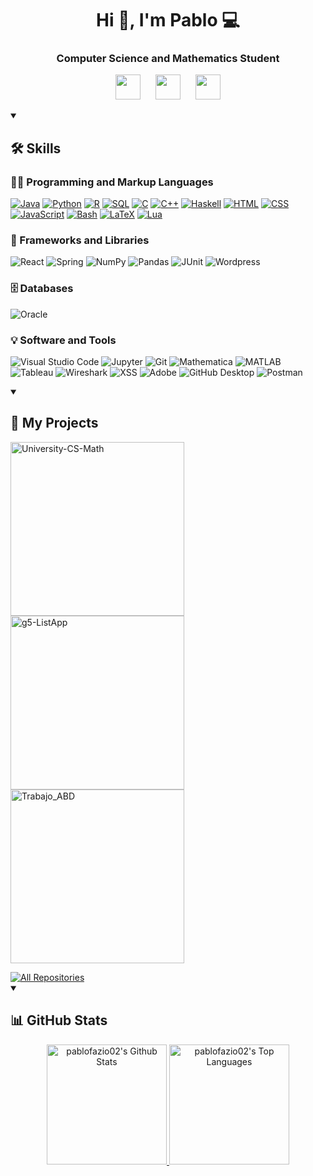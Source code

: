<h1 align="center">Hi 👋, I'm Pablo 💻</h1>
<h3 align="center">Computer Science and Mathematics Student</h3>

<!-- Social icons section -->
<p align="center">
  <a href="mailto:pablofazio02@gmail.com"><img width="40px" src="https://img.icons8.com/color/48/000000/gmail--v1.png"></a>&nbsp;&nbsp;&nbsp;&nbsp;&nbsp;
  <a href="https://linkedin.com/in/pablofazioa"><img width="40px" src="https://cdn.jsdelivr.net/gh/devicons/devicon/icons/linkedin/linkedin-original.svg"></a>&nbsp;&nbsp;&nbsp;&nbsp;&nbsp;
  <a href="https://github.com/pablofazio02"><img width="40px" src="https://cdn.jsdelivr.net/gh/devicons/devicon/icons/github/github-original.svg"></a>
</p>

<details open>
  <summary><h2>🛠️ Skills</h2></summary>
  <!-- Algunos badges son de https://github.com/Ileriayo/markdown-badges -->

  <h3>👨‍💻 Programming and Markup Languages</h3>
  <p>
      <p>
      <a href="https://github.com/search?q=user%3Apablofazio02+language%3AJava"><img alt="Java" src="https://custom-icon-badges.demolab.com/badge/Java-007396.svg?logo=java&logoColor=white"></a>
      <a href="https://github.com/search?q=user%3Apablofazio02+language%3APython"><img alt="Python" src="https://img.shields.io/badge/Python-14354C.svg?logo=python&logoColor=white"></a>
      <a href="https://github.com/search?q=user%3Apablofazio02+language%3AR"><img alt="R" src="https://img.shields.io/badge/R-276DC3.svg?logo=r&logoColor=white"></a>
      <a href="https://github.com/search?q=user%3Apablofazio02+language%3ASQL"><img alt="SQL" src="https://img.shields.io/badge/SQL-4479A1.svg?logo=postgresql&logoColor=white"></a>
      <a href="https://github.com/search?q=user%3Apablofazio02+language%3AC"><img alt="C" src="https://img.shields.io/badge/C-03599C.svg?logo=c&logoColor=white"></a>
      <a href="https://github.com/search?q=user%3Apablofazio02+language%3AC%2B%2B"><img alt="C++" src="https://img.shields.io/badge/C++-9C033A.svg?logo=cpp&logoColor=white"></a>
      <a href="https://github.com/search?q=user%3Apablofazio02+language%3AHaskell"><img alt="Haskell" src="https://img.shields.io/badge/Haskell-5D4F85.svg?logo=haskell&logoColor=white"></a>
      <a href="https://github.com/search?q=user%3Apablofazio02+language%3AHTML"><img alt="HTML" src="https://img.shields.io/badge/HTML-E34F26.svg?logo=html5&logoColor=white"></a>
      <a href="https://github.com/search?q=user%3Apablofazio02+language%3ACSS"><img alt="CSS" src="https://img.shields.io/badge/CSS-1572B6.svg?logo=css3&logoColor=white"></a>
      <a href="https://github.com/search?q=user%3Apablofazio02+language%3AJavaScript"><img alt="JavaScript" src="https://img.shields.io/badge/JavaScript-F7DF1E.svg?logo=javascript&logoColor=black"></a>
      <a href="https://github.com/search?q=user%3Apablofazio02+language%3ABash"><img alt="Bash" src="https://img.shields.io/badge/Bash-121011.svg?logo=gnu-bash&logoColor=white"></a>
      <a href="https://github.com/search?q=user%3Apablofazio02+language%3ALaTeX"><img alt="LaTeX" src="https://img.shields.io/badge/LaTeX-008080.svg?logo=LaTeX&logoColor=white"></a>
      <a href="https://github.com/search?q=user%3Apablofazio02+language%3ALua"><img alt="Lua" src="https://img.shields.io/badge/Lua-2C2D72.svg?logo=lua&logoColor=white"></a>
  </p>
  </p>

  <h3>🧰 Frameworks and Libraries</h3>
  <p>
      <img alt="React" src="https://img.shields.io/badge/React-20232a.svg?logo=react&logoColor=%2361DAFB">
      <img alt="Spring" src="https://img.shields.io/badge/Spring-6DB33F.svg?logo=spring&logoColor=white">
      <img alt="NumPy" src="https://img.shields.io/badge/Numpy-013243.svg?logo=numpy&logoColor=white">
      <img alt="Pandas" src="https://img.shields.io/badge/Pandas-150458.svg?logo=pandas&logoColor=white">
      <img alt="JUnit" src="https://custom-icon-badges.demolab.com/badge/JUnit-25A162.svg?logo=check-circle&logoColor=white">
      <img alt="Wordpress" src="https://img.shields.io/badge/Wordpress-21759B?logo=wordpress&logoColor=white">
  </p>

  <h3>🗄️ Databases</h3>
  <p>
      <img alt="Oracle" src="https://img.shields.io/badge/Oracle-F80000.svg?logo=oracle&logoColor=white">
  </p>

  <h3>💡 Software and Tools</h3>
  <p>
      <img alt="Visual Studio Code" src="https://img.shields.io/badge/Visual%20Studio%20Code-0078d7.svg?logo=visual-studio-code&logoColor=white"></a>
      <img alt="Jupyter" src="https://img.shields.io/badge/Jupyter-F37626.svg?logo=jupyter&logoColor=white">
      <img alt="Git" src="https://img.shields.io/badge/Git-F05032.svg?logo=git&logoColor=white">
      <img alt="Mathematica" src="https://img.shields.io/badge/Mathematica-DD1100.svg?logo=wolfram-mathematica&logoColor=white">
      <img alt="MATLAB" src="https://img.shields.io/badge/MATLAB-0076A8.svg?logo=mathworks&logoColor=white">
      <img alt="Tableau" src="https://img.shields.io/badge/Tableau-E97627.svg?logo=tableau&logoColor=white">
      <img alt="Wireshark" src="https://img.shields.io/badge/Wireshark-1679A7.svg?logo=wireshark&logoColor=white">
      <img alt="XSS" src="https://img.shields.io/badge/XSS-2B2B2B.svg?logo=hackthebox&logoColor=green">
      <img alt="Adobe" src="https://img.shields.io/badge/Adobe-FF0000.svg?logo=adobe&logoColor=white">
      <img alt="GitHub Desktop" src="https://img.shields.io/badge/GitHub%20Desktop-8034A9.svg?logo=github&logoColor=white">
      <img alt="Postman" src="https://img.shields.io/badge/Postman-FF6C37?logo=postman&logoColor=white">



  </p>
</details>

<details open>
  <summary><h2>📘 My Projects</h2></summary>
  <p align="left">
    <a href="https://github.com/pablofazio02/University-CS-Math">
      <img width="278" src="https://github-readme-stats.vercel.app/api/pin/?username=pablofazio02&repo=University-CS-Math&theme=react&bg_color=1F222E&title_color=0074CC&hide_border=true&icon_color=F8D866&show_icons=false" alt="University-CS-Math">
    </a>
    <a href="https://github.com/nuritapedrosa/g5-ListApp">
      <img width="278" src="https://github-readme-stats.vercel.app/api/pin/?username=nuritapedrosa&repo=g5-ListApp&theme=react&bg_color=1F222E&title_color=0074CC&hide_border=true&icon_color=F8D866&show_icons=false" alt="g5-ListApp">
    </a>
    <a href="https://github.com/lvargasgarcia/Trabajo_ABD">
      <img width="278" src="https://github-readme-stats.vercel.app/api/pin/?username=lvargasgarcia&repo=Trabajo_ABD&theme=react&bg_color=1F222E&title_color=0074CC&hide_border=true&icon_color=F8D866&show_icons=false" alt="Trabajo_ABD">
    </a>
  </p>
  <a href="https://github.com/pablofazio02?tab=repositories&sort=stargazers">
    <img alt="All Repositories" title="All Repositories" src="https://custom-icon-badges.demolab.com/badge/-Click%20Here%20For%20All%20My%20Repos-1F222E?style=for-the-badge&logoColor=white&logo=repo"/>
  </a>
</details>

<details open>
  <summary><h2>📊 GitHub Stats</h2></summary>
  <p align="center">
    <a href="https://github.com/anuraghazra/github-readme-stats">
      <img alt="pablofazio02's Github Stats" src="https://github-readme-stats.vercel.app/api/?username=pablofazio02&show_icons=true&include_all_commits=true&count_private=true&theme=react&hide_border=true&bg_color=1F222E&title_color=0074CC&icon_color=F8D866" height="192px"/>
    </a>
    <a href="https://github.com/anuraghazra/github-readme-stats">
      <img alt="pablofazio02's Top Languages" src="https://github-readme-stats.vercel.app/api/top-langs/?username=pablofazio02&langs_count=8&layout=compact&theme=react&hide_border=true&bg_color=1F222E&title_color=0074CC&icon_color=F8D866&hide=Jupyter%20Notebook,Roff" height="192px"/>
    </a>
  </p>
</details>
